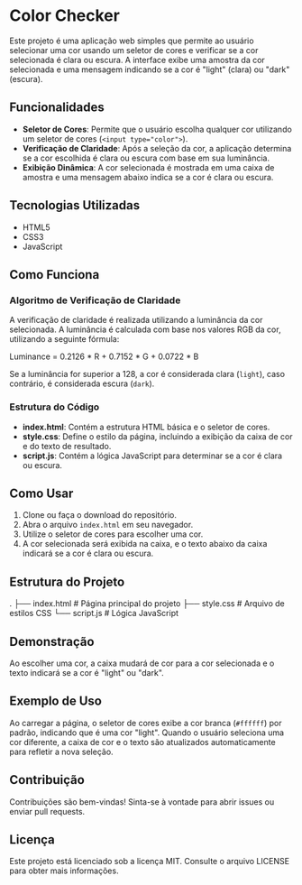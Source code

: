 # Color Checker

Este projeto é uma aplicação web simples que permite ao usuário selecionar uma cor usando um seletor de cores e verificar se a cor selecionada é clara ou escura. A interface exibe uma amostra da cor selecionada e uma mensagem indicando se a cor é "light" (clara) ou "dark" (escura).

## Funcionalidades

- **Seletor de Cores**: Permite que o usuário escolha qualquer cor utilizando um seletor de cores (`<input type="color">`).
- **Verificação de Claridade**: Após a seleção da cor, a aplicação determina se a cor escolhida é clara ou escura com base em sua luminância.
- **Exibição Dinâmica**: A cor selecionada é mostrada em uma caixa de amostra e uma mensagem abaixo indica se a cor é clara ou escura.

## Tecnologias Utilizadas

- HTML5
- CSS3
- JavaScript

## Como Funciona

### Algoritmo de Verificação de Claridade

A verificação de claridade é realizada utilizando a luminância da cor selecionada. A luminância é calculada com base nos valores RGB da cor, utilizando a seguinte fórmula:

Luminance = 0.2126 * R + 0.7152 * G + 0.0722 * B


Se a luminância for superior a 128, a cor é considerada clara (`light`), caso contrário, é considerada escura (`dark`).

### Estrutura do Código

- **index.html**: Contém a estrutura HTML básica e o seletor de cores.
- **style.css**: Define o estilo da página, incluindo a exibição da caixa de cor e do texto de resultado.
- **script.js**: Contém a lógica JavaScript para determinar se a cor é clara ou escura.

## Como Usar

1. Clone ou faça o download do repositório.
2. Abra o arquivo `index.html` em seu navegador.
3. Utilize o seletor de cores para escolher uma cor.
4. A cor selecionada será exibida na caixa, e o texto abaixo da caixa indicará se a cor é clara ou escura.

## Estrutura do Projeto

. ├── index.html # Página principal do projeto ├── style.css # Arquivo de estilos CSS └── script.js # Lógica JavaScript


## Demonstração

Ao escolher uma cor, a caixa mudará de cor para a cor selecionada e o texto indicará se a cor é "light" ou "dark".

## Exemplo de Uso

Ao carregar a página, o seletor de cores exibe a cor branca (`#ffffff`) por padrão, indicando que é uma cor "light". Quando o usuário seleciona uma cor diferente, a caixa de cor e o texto são atualizados automaticamente para refletir a nova seleção.

## Contribuição

Contribuições são bem-vindas! Sinta-se à vontade para abrir issues ou enviar pull requests.

## Licença

Este projeto está licenciado sob a licença MIT. Consulte o arquivo LICENSE para obter mais informações.
